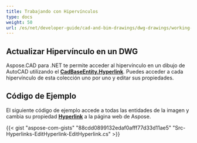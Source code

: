 ```yaml
---
title: Trabajando con Hipervínculos
type: docs
weight: 50
url: /es/net/developer-guide/cad-and-bim-drawings/dwg-drawings/working-with-hyperlinks/
---
```


## **Actualizar Hipervínculo en un DWG**

Aspose.CAD para .NET te permite acceder al hipervínculo en un dibujo de AutoCAD utilizando el [**CadBaseEntity.Hyperlink**](https://reference.aspose.com/cad/net/aspose.cad.fileformats.cad.cadobjects/cadbaseentity/properties/hyperlink). Puedes acceder a cada hipervínculo de esta colección uno por uno y editar sus propiedades.

## Código de Ejemplo

El siguiente código de ejemplo accede a todas las entidades de la imagen y cambia su propiedad [**Hyperlink**](https://reference.aspose.com/cad/net/aspose.cad.fileformats.cad.cadobjects/cadbaseentity/properties/hyperlink) a la página web de Aspose.

{{< gist "aspose-com-gists" "88cdd0899132edaf0afff77d33d11ae5" "Src-Hyperlinks-EditHyperlink-EditHyperlink.cs" >}}
